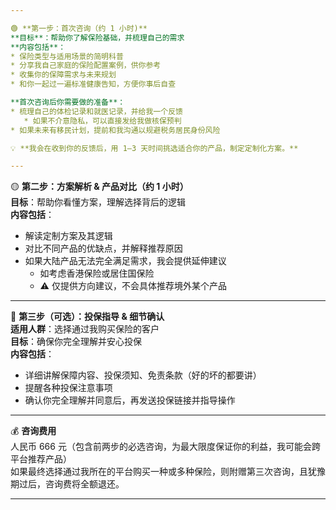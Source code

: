 ```yaml
---

🟢 **第一步：首次咨询（约 1 小时)**  
**目标**：帮助你了解保险基础，并梳理自己的需求  
**内容包括**：  
* 保险类型与适用场景的简明科普  
* 分享我自己家庭的保险配置案例，供你参考  
* 收集你的保障需求与未来规划  
* 和你一起过一遍标准健康告知，方便你事后自查  

**首次咨询后你需要做的准备**：  
* 梳理自己的体检记录和就医记录，并给我一个反馈  
   * 如果不介意隐私，可以直接发给我做核保预判  
* 如果未来有移民计划，提前和我沟通以规避税务居民身份风险  

💡 **我会在收到你的反馈后，用 1–3 天时间挑选适合你的产品，制定定制化方案。**  

---
```


🟡 **第二步：方案解析 & 产品对比（约 1 小时）**  
**目标**：帮助你看懂方案，理解选择背后的逻辑  
**内容包括**：  
* 解读定制方案及其逻辑  
* 对比不同产品的优缺点，并解释推荐原因  
* 如果大陆产品无法完全满足需求，我会提供延伸建议  
   * 如考虑香港保险或居住国保险  
   * ⚠️ 仅提供方向建议，不会具体推荐境外某个产品  

---

🔵 **第三步（可选）：投保指导 & 细节确认**  
**适用人群**：选择通过我购买保险的客户  
**目标**：确保你完全理解并安心投保  
**内容包括**：  
* 详细讲解保障内容、投保须知、免责条款（好的坏的都要讲）  
* 提醒各种投保注意事项  
* 确认你完全理解并同意后，再发送投保链接并指导操作  

---

💰 **咨询费用**  
人民币 666 元（包含前两步的必选咨询，为最大限度保证你的利益，我可能会跨平台推荐产品）  
如果最终选择通过我所在的平台购买一种或多种保险，则附赠第三次咨询，且犹豫期过后，咨询费将全额退还。  

---
